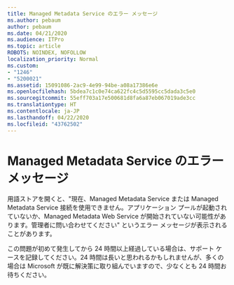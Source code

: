 ```yaml
---
title: Managed Metadata Service のエラー メッセージ
ms.author: pebaum
author: pebaum
ms.date: 04/21/2020
ms.audience: ITPro
ms.topic: article
ROBOTS: NOINDEX, NOFOLLOW
localization_priority: Normal
ms.custom:
- "1246"
- "5200021"
ms.assetid: 15091086-2ac9-4e99-94be-a08a17386e6e
ms.openlocfilehash: 5bdea7c1c0e74ca622fc4c5d5595cc5dada3c5e0
ms.sourcegitcommit: 55eff703a17e500681d8fa6a87eb067019ade3cc
ms.translationtype: HT
ms.contentlocale: ja-JP
ms.lasthandoff: 04/22/2020
ms.locfileid: "43762502"
---
```

# <a name="managed-metadata-service-error-message"></a>Managed Metadata Service のエラー メッセージ

用語ストアを開くと、"現在、Managed Metadata Service または Managed Metadata Service 接続を使用できません。アプリケーション プールが起動されていないか、Managed Metadata Web Service が開始されていない可能性があります。管理者に問い合わせてください" というエラー メッセージが表示されることがあります。
  
この問題が初めて発生してから 24 時間以上経過している場合は、サポート ケースを記録してください。24 時間は長いと思われるかもしれませんが、多くの場合は Microsoft が既に解決策に取り組んでいますので、少なくとも 24 時間お待ちください。
  